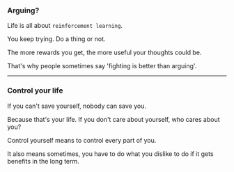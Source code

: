 ### Arguing?

Life is all about `reinforcement learning`.

You keep trying. Do a thing or not.

The more rewards you get, the more useful your thoughts could be.

That's why people sometimes say 'fighting is better than arguing'.

___

### Control your life

If you can't save yourself, nobody can save you.

Because that's your life. If you don't care about yourself, who cares about you?

Control yourself means to control every part of you.

It also means sometimes, you have to do what you dislike to do if it gets benefits in the long term.